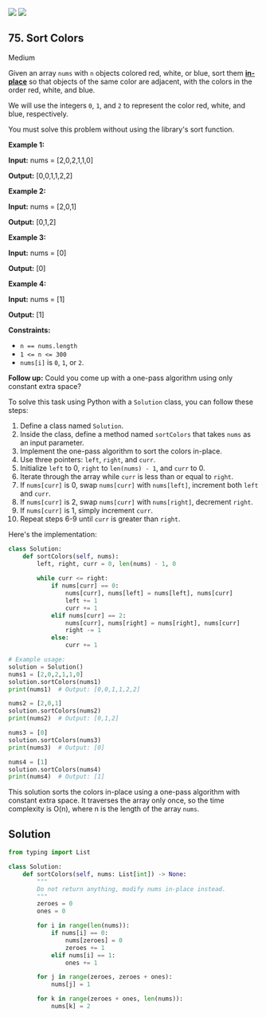 [![](https://img.shields.io/github/stars/javadev/LeetCode-in-All?label=Stars&style=flat-square)](https://github.com/javadev/LeetCode-in-All)
[![](https://img.shields.io/github/forks/javadev/LeetCode-in-All?label=Fork%20me%20on%20GitHub%20&style=flat-square)](https://github.com/javadev/LeetCode-in-All/fork)

## 75\. Sort Colors

Medium

Given an array `nums` with `n` objects colored red, white, or blue, sort them **[in-place](https://en.wikipedia.org/wiki/In-place_algorithm)** so that objects of the same color are adjacent, with the colors in the order red, white, and blue.

We will use the integers `0`, `1`, and `2` to represent the color red, white, and blue, respectively.

You must solve this problem without using the library's sort function.

**Example 1:**

**Input:** nums = [2,0,2,1,1,0]

**Output:** [0,0,1,1,2,2] 

**Example 2:**

**Input:** nums = [2,0,1]

**Output:** [0,1,2] 

**Example 3:**

**Input:** nums = [0]

**Output:** [0] 

**Example 4:**

**Input:** nums = [1]

**Output:** [1] 

**Constraints:**

*   `n == nums.length`
*   `1 <= n <= 300`
*   `nums[i]` is `0`, `1`, or `2`.

**Follow up:** Could you come up with a one-pass algorithm using only constant extra space?

To solve this task using Python with a `Solution` class, you can follow these steps:

1. Define a class named `Solution`.
2. Inside the class, define a method named `sortColors` that takes `nums` as an input parameter.
3. Implement the one-pass algorithm to sort the colors in-place.
4. Use three pointers: `left`, `right`, and `curr`.
5. Initialize `left` to 0, `right` to `len(nums) - 1`, and `curr` to 0.
6. Iterate through the array while `curr` is less than or equal to `right`.
7. If `nums[curr]` is 0, swap `nums[curr]` with `nums[left]`, increment both `left` and `curr`.
8. If `nums[curr]` is 2, swap `nums[curr]` with `nums[right]`, decrement `right`.
9. If `nums[curr]` is 1, simply increment `curr`.
10. Repeat steps 6-9 until `curr` is greater than `right`.

Here's the implementation:

```python
class Solution:
    def sortColors(self, nums):
        left, right, curr = 0, len(nums) - 1, 0
        
        while curr <= right:
            if nums[curr] == 0:
                nums[curr], nums[left] = nums[left], nums[curr]
                left += 1
                curr += 1
            elif nums[curr] == 2:
                nums[curr], nums[right] = nums[right], nums[curr]
                right -= 1
            else:
                curr += 1

# Example usage:
solution = Solution()
nums1 = [2,0,2,1,1,0]
solution.sortColors(nums1)
print(nums1)  # Output: [0,0,1,1,2,2] 

nums2 = [2,0,1]
solution.sortColors(nums2)
print(nums2)  # Output: [0,1,2] 

nums3 = [0]
solution.sortColors(nums3)
print(nums3)  # Output: [0] 

nums4 = [1]
solution.sortColors(nums4)
print(nums4)  # Output: [1] 
```

This solution sorts the colors in-place using a one-pass algorithm with constant extra space. It traverses the array only once, so the time complexity is O(n), where n is the length of the array `nums`.

## Solution

```python
from typing import List

class Solution:
    def sortColors(self, nums: List[int]) -> None:
        """
        Do not return anything, modify nums in-place instead.
        """
        zeroes = 0
        ones = 0

        for i in range(len(nums)):
            if nums[i] == 0:
                nums[zeroes] = 0
                zeroes += 1
            elif nums[i] == 1:
                ones += 1

        for j in range(zeroes, zeroes + ones):
            nums[j] = 1

        for k in range(zeroes + ones, len(nums)):
            nums[k] = 2
```